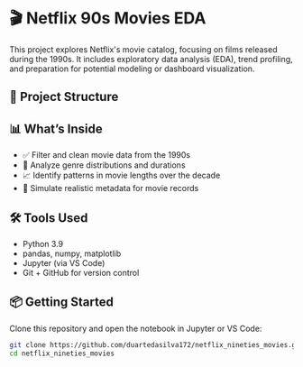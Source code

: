 # 🎬 Netflix 90s Movies EDA

This project explores Netflix's movie catalog, focusing on films released during the 1990s. It includes exploratory data analysis (EDA), trend profiling, and preparation for potential modeling or dashboard visualization.

## 📁 Project Structure

## 📊 What’s Inside

- ✅ Filter and clean movie data from the 1990s
- 🎥 Analyze genre distributions and durations
- 📈 Identify patterns in movie lengths over the decade
- 📂 Simulate realistic metadata for movie records

## 🛠️ Tools Used

- Python 3.9
- pandas, numpy, matplotlib
- Jupyter (via VS Code)
- Git + GitHub for version control

## 📦 Getting Started

Clone this repository and open the notebook in Jupyter or VS Code:

```bash
git clone https://github.com/duartedasilva172/netflix_nineties_movies.git
cd netflix_nineties_movies

